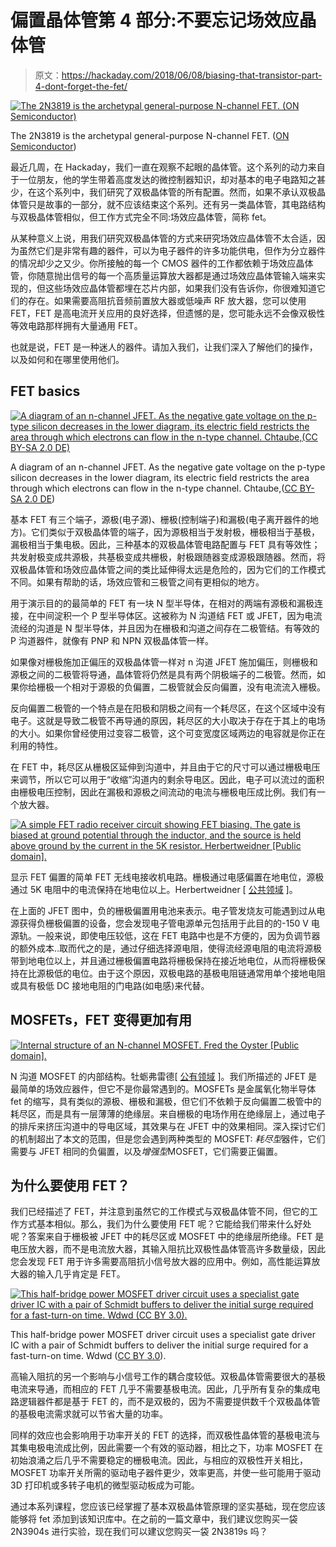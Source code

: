 # 偏置晶体管第 4 部分:不要忘记场效应晶体管

> 原文：<https://hackaday.com/2018/06/08/biasing-that-transistor-part-4-dont-forget-the-fet/>

[![The 2N3819 is the archetypal general-purpose N-channel FET. (ON Semiconductor)](img/5e17be2fe24c6a8092d1478ccda69b24.png)](https://hackaday.com/wp-content/uploads/2018/06/2n3819-datasheet.jpg)

The 2N3819 is the archetypal general-purpose N-channel FET. ([ON Semiconductor](https://www.onsemi.com/pub/Collateral/2N3819-D.PDF))

最近几周，在 Hackaday，我们一直在观察不起眼的晶体管。这个系列的动力来自于一位朋友，他的学生带着高度发达的微控制器知识，却对基本的电子电路知之甚少，在这个系列中，我们研究了双极晶体管的所有配置。然而，如果不承认双极晶体管只是故事的一部分，就不应该结束这个系列。还有另一类晶体管，其电路结构与双极晶体管相似，但工作方式完全不同:场效应晶体管，简称 fet。

从某种意义上说，用我们研究双极晶体管的方式来研究场效应晶体管不太合适，因为虽然它们是非常有趣的器件，可以为电子器件的许多功能供电，但作为分立器件的情况却少之又少。你所接触的每一个 CMOS 器件的工作都依赖于场效应晶体管，你随意抛出信号的每一个高质量运算放大器都是通过场效应晶体管输入端来实现的，但这些场效应晶体管都埋在芯片内部，如果我们没有告诉你，你很难知道它们的存在。如果需要高阻抗音频前置放大器或低噪声 RF 放大器，您可以使用 FET，FET 是高电流开关应用的良好选择，但遗憾的是，您可能永远不会像双极性等效电路那样拥有大量通用 FET。

也就是说，FET 是一种迷人的器件。请加入我们，让我们深入了解他们的操作，以及如何和在哪里使用他们。

## FET basics

[![A diagram of an n-channel JFET. As the negative gate voltage on the p-type silicon decreases in the lower diagram, its electric field restricts the area through which electrons can flow in the n-type channel. Chtaube,(CC BY-SA 2.0 DE)](img/ae2c91cce600401b98c689958f16d669.png)](https://hackaday.com/wp-content/uploads/2018/04/jfet-chtaube0504131.png)

A diagram of an n-channel JFET. As the negative gate voltage on the p-type silicon decreases in the lower diagram, its electric field restricts the area through which electrons can flow in the n-type channel. Chtaube,([CC BY-SA 2.0 DE](https://commons.wikimedia.org/wiki/File:Jfet-chtaube050413.png))

基本 FET 有三个端子，源极(电子源)、栅极(控制端子)和漏极(电子离开器件的地方)。它们类似于双极晶体管的端子，因为源极相当于发射极，栅极相当于基极，漏极相当于集电极。因此，三种基本的双极晶体管电路配置与 FET 具有等效性；共发射极变成共源极，共基极变成共栅极，射极跟随器变成源极跟随器。然而，将双极晶体管和场效应晶体管之间的类比延伸得太远是危险的，因为它们的工作模式不同。如果有帮助的话，场效应管和三极管之间有更相似的地方。

用于演示目的的最简单的 FET 有一块 N 型半导体，在相对的两端有源极和漏极连接，在中间淀积一个 P 型半导体区。这被称为 N 沟道结 FET 或 JFET，因为电流流经的沟道是 N 型半导体，并且因为在栅极和沟道之间存在二极管结。有等效的 P 沟道器件，就像有 PNP 和 NPN 双极晶体管一样。

如果像对栅极施加正偏压的双极晶体管一样对 n 沟道 JFET 施加偏压，则栅极和源极之间的二极管将导通，晶体管将仍然是具有两个阴极端子的二极管。然而，如果你给栅极一个相对于源极的负偏置，二极管就会反向偏置，没有电流流入栅极。

反向偏置二极管的一个特点是在阳极和阴极之间有一个耗尽区，在这个区域中没有电子。这就是导致二极管不再导通的原因，耗尽区的大小取决于存在于其上的电场的大小。如果你曾经使用过变容二极管，这个可变宽度区域两边的电容就是你正在利用的特性。

在 FET 中，耗尽区从栅极区延伸到沟道中，并且由于它的尺寸可以通过栅极电压来调节，所以它可以用于“收缩”沟道内的剩余导电区。因此，电子可以流过的面积由栅极电压控制，因此在漏极和源极之间流动的电流与栅极电压成比例。我们有一个放大器。

[![A simple FET radio receiver circuit showing FET biasing. The gate is biased at ground potential through the inductor, and the source is held above ground by the current in the 5K resistor. Herbertweidner [Public domain].](img/c1b3a13515bb736dc82f8977e1b1f463.png)](https://hackaday.com/wp-content/uploads/2018/06/1kreiser_mit_fet.png) 

显示 FET 偏置的简单 FET 无线电接收机电路。栅极通过电感偏置在地电位，源极通过 5K 电阻中的电流保持在地电位以上。Herbertweidner [ [公共领域](https://commons.wikimedia.org/wiki/File:1kreiser_mit_FET.png) ]。

在上面的 JFET 图中，负的栅极偏置用电池来表示。电子管发烧友可能遇到过从电源获得负栅极偏置的设备，您会发现电子管电源单元包括用于此目的的-150 V 电源轨。一般来说，即使电压较低，这在 FET 电路中也是不方便的，因为负调节器的额外成本..取而代之的是，通过仔细选择源电阻，使得流经源电阻的电流将源极带到地电位以上，并且通过栅极偏置电路将栅极保持在接近地电位，从而将栅极保持在比源极低的电位。由于这个原因，双极电路的基极电阻链通常用单个接地电阻或具有极低 DC 接地电阻的门电路(如电感)来代替。

## MOSFETs，FET 变得更加有用

[![Internal structure of an N-channel MOSFET. Fred the Oyster [Public domain].](img/cc7512e29add3c3856a05de695ef0430.png)](https://hackaday.com/wp-content/uploads/2018/04/n-channel_mosfet-svg1.png)

N 沟道 MOSFET 的内部结构。牡蛎弗雷德[ [公有领域](https://commons.wikimedia.org/wiki/File:N-channel_mosfet.svg) ]。我们所描述的 JFET 是最简单的场效应器件，但它不是你最常遇到的。MOSFETs 是金属氧化物半导体 fet 的缩写，具有类似的源极、栅极和漏极，但它们不依赖于反向偏置二极管中的耗尽区，而是具有一层薄薄的绝缘层。来自栅极的电场作用在绝缘层上，通过电子的排斥来挤压沟道中的导电区域，其效果与在 JFET 中的效果相同。深入探讨它们的机制超出了本文的范围，但是您会遇到两种类型的 MOSFET: *耗尽型*器件，它们需要与 JFET 相同的负偏置，以及*增强型*MOSFET，它们需要正偏置。

## 为什么要使用 FET？

我们已经描述了 FET，并注意到虽然它的工作模式与双极晶体管不同，但它的工作方式基本相似。那么，我们为什么要使用 FET 呢？它能给我们带来什么好处呢？答案来自于栅极被 JFET 中的耗尽区或 MOSFET 中的绝缘层所绝缘。FET 是电压放大器，而不是电流放大器，其输入阻抗比双极性晶体管高许多数量级，因此您会发现 FET 用于许多需要高阻抗小信号放大器的应用中。例如，高性能运算放大器的输入几乎肯定是 FET。

[![This half-bridge power MOSFET driver circuit uses a specialist gate driver IC with a pair of Schmidt buffers to deliver the initial surge required for a fast-turn-on time. Wdwd (CC BY 3.0).](img/0076b028a64b40f12a72eacc1035aa55.png)](https://hackaday.com/wp-content/uploads/2018/06/bootstrap_half-bridge-svg.png)

This half-bridge power MOSFET driver circuit uses a specialist gate driver IC with a pair of Schmidt buffers to deliver the initial surge required for a fast-turn-on time. Wdwd ([CC BY 3.0](https://commons.wikimedia.org/wiki/File:Bootstrap_Half-Bridge.svg)).

高输入阻抗的另一个影响与小信号工作的耦合度较低。双极晶体管需要很大的基极电流来导通，而相应的 FET 几乎不需要基极电流。因此，几乎所有复杂的集成电路逻辑器件都是基于 FET 的，而不是双极的，因为不需要提供数千个双极晶体管的基极电流需求就可以节省大量的功率。

同样的效应也会影响用于功率开关的 FET 的选择，而双极性晶体管的基极电流与其集电极电流成比例，因此需要一个有效的驱动器，相比之下，功率 MOSFET 在初始浪涌之后几乎不需要稳定的栅极电流。因此，与相应的双极性开关相比，MOSFET 功率开关所需的驱动电子器件更少，效率更高，并使一些可能用于驱动 3D 打印机或多转子电机的微型驱动板成为可能。

通过本系列课程，您应该已经掌握了基本双极晶体管原理的坚实基础，现在您应该能够将 fet 添加到该知识库中。在之前的一篇文章中，我们建议您购买一袋 2N3904s 进行实验，现在我们可以建议您购买一袋 2N3819s 吗？